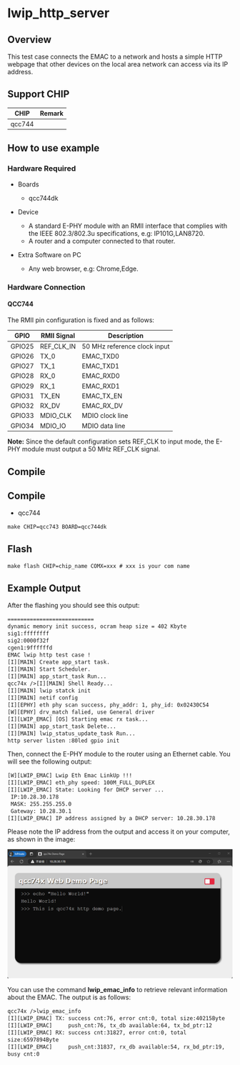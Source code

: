 # lwip_http_server

## Overview

This test case connects the EMAC to a network and hosts a simple HTTP webpage that other devices on the local area network can access via its IP address.

## Support CHIP

|      CHIP        | Remark |
|:----------------:|:------:|
| qcc744           |        |

## How to use example

### Hardware Required

- Boards
    - qcc744dk

- Device
    - A standard E-PHY module with an RMII interface that complies with the IEEE 802.3/802.3u specifications, e.g: IP101G,LAN8720.
    - A router and a computer connected to that router.

- Extra Software on PC
    - Any web browser, e.g: Chrome,Edge.

### Hardware Connection

#### QCC744

The RMII pin configuration is fixed and as follows:

| GPIO   | RMII Signal | Description        |
| ------ | ----------- | ------------------ |
| GPIO25 | REF_CLK_IN  | 50 MHz reference clock input |
| GPIO26 | TX_0        | EMAC_TXD0          |
| GPIO27 | TX_1        | EMAC_TXD1          |
| GPIO28 | RX_0        | EMAC_RXD0          |
| GPIO29 | RX_1        | EMAC_RXD1          |
| GPIO31 | TX_EN       | EMAC_TX_EN         |
| GPIO32 | RX_DV       | EMAC_RX_DV         |
| GPIO33 | MDIO_CLK    | MDIO clock line    |
| GPIO34 | MDIO_IO     | MDIO data line     |

**Note:**
Since the default configuration sets REF_CLK to input mode, the E-PHY module must output a 50 MHz REF_CLK signal.

## Compile

## Compile

- qcc744

```
make CHIP=qcc743 BOARD=qcc744dk
```

## Flash

```
make flash CHIP=chip_name COMX=xxx # xxx is your com name
```

## Example Output

After the flashing you should see this output:

```
===========================
dynamic memory init success, ocram heap size = 402 Kbyte 
sig1:ffffffff
sig2:0000f32f
cgen1:9ffffffd
EMAC lwip http test case !
[I][MAIN] Create app_start task.
[I][MAIN] Start Scheduler.
[I][MAIN] app_start_task Run...
qcc74x />[I][MAIN] Shell Ready...
[I][MAIN] lwip statck init
[I][MAIN] netif config
[I][EPHY] eth phy scan success, phy_addr: 1, phy_id: 0x02430C54
[W][EPHY] drv_match falied, use General driver
[I][LWIP_EMAC] [OS] Starting emac rx task...
[I][MAIN] app_start_task Delete...
[I][MAIN] lwip_status_update_task Run...
http server listen :80led gpio init

```

Then, connect the E-PHY module to the router using an Ethernet cable. You will see the following output:

```
[W][LWIP_EMAC] Lwip Eth Emac LinkUp !!!
[I][LWIP_EMAC] eth_phy speed: 100M_FULL_DUPLEX
[I][LWIP_EMAC] State: Looking for DHCP server ...
 IP:10.28.30.178
 MASK: 255.255.255.0
 Gateway: 10.28.30.1
[I][LWIP_EMAC] IP address assigned by a DHCP server: 10.28.30.178
```

Please note the IP address from the output and access it on your computer, as shown in the image:

<img src="./picture/image.png" width = 700>

You can use the command **lwip_emac_info** to retrieve relevant information about the EMAC. The output is as follows:

```
qcc74x />lwip_emac_info
[I][LWIP_EMAC] TX: success cnt:76, error cnt:0, total size:40215Byte
[I][LWIP_EMAC]     push_cnt:76, tx_db available:64, tx_bd_ptr:12
[I][LWIP_EMAC] RX: success cnt:31827, error cnt:0, total size:6597894Byte
[I][LWIP_EMAC]     push_cnt:31837, rx_db available:54, rx_bd_ptr:19, busy cnt:0
```
